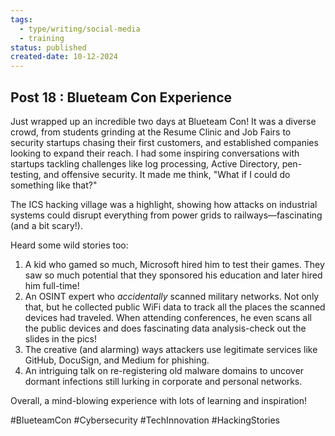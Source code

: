 ```yaml
---
tags:
  - type/writing/social-media
  - training
status: published
created-date: 10-12-2024
---
```

## Post 18 : Blueteam Con Experience

Just wrapped up an incredible two days at Blueteam Con! It was a diverse crowd, from students grinding at the Resume Clinic and Job Fairs to security startups chasing their first customers, and established companies looking to expand their reach. I had some inspiring conversations with startups tackling challenges like log processing, Active Directory, pen-testing, and offensive security. It made me think, "What if I could do something like that?"

The ICS hacking village was a highlight, showing how attacks on industrial systems could disrupt everything from power grids to railways—fascinating (and a bit scary!).

Heard some wild stories too:

1. A kid who gamed so much, Microsoft hired him to test their games. They saw so much potential that they sponsored his education and later hired him full-time!
2. An OSINT expert who _accidentally_ scanned military networks. Not only that, but he collected public WiFi data to track all the places the scanned devices had traveled. When attending conferences, he even scans all the public devices and does fascinating data analysis-check out the slides in the pics!
3. The creative (and alarming) ways attackers use legitimate services like GitHub, DocuSign, and Medium for phishing.
4. An intriguing talk on re-registering old malware domains to uncover dormant infections still lurking in corporate and personal networks.

Overall, a mind-blowing experience with lots of learning and inspiration! 

#BlueteamCon #Cybersecurity #TechInnovation #HackingStories